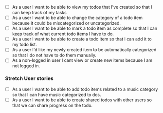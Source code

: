 - [ ] As a user I want to be able to view my todos that I've created so that I can keep track of my tasks
- [ ] As a user I want to be able to change the category of a todo item because it could be miscategorized or uncategorized.
- [ ] As a user I want to be able to mark a todo item as complete so that I can keep track of what current todo items I have to do.
- [ ] As a user I want to be able to create a todo item so that I can add it to my todo list.
- [ ] As a user I'd like my newly created item to be automatically categorized so that I do not have to do them manually.
- [ ] As a non-logged in user I cant view or create new items because I am not logged in.

### Stretch User stories

- [ ] As a user I want to be able to add todo items related to a music category so that I can have music categorized to dos.
- [ ] As a user I want to be able to create shared todos with other users so that we can share progress on the todo.

